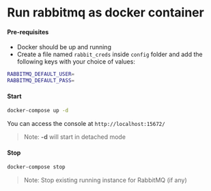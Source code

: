 # Run rabbitmq as docker container

#### Pre-requisites

- Docker should be up and running
- Create a file named `rabbit_creds` inside `config` folder and add the following keys with your choice of values:
```sh
RABBITMQ_DEFAULT_USER=
RABBITMQ_DEFAULT_PASS=
```

#### Start
```sh
docker-compose up -d
```

You can access the console at `http://localhost:15672/`

> Note: **-d** will start in detached mode

#### Stop
```sh
docker-compose stop
```

> Note: Stop existing running instance for RabbitMQ (if any)
